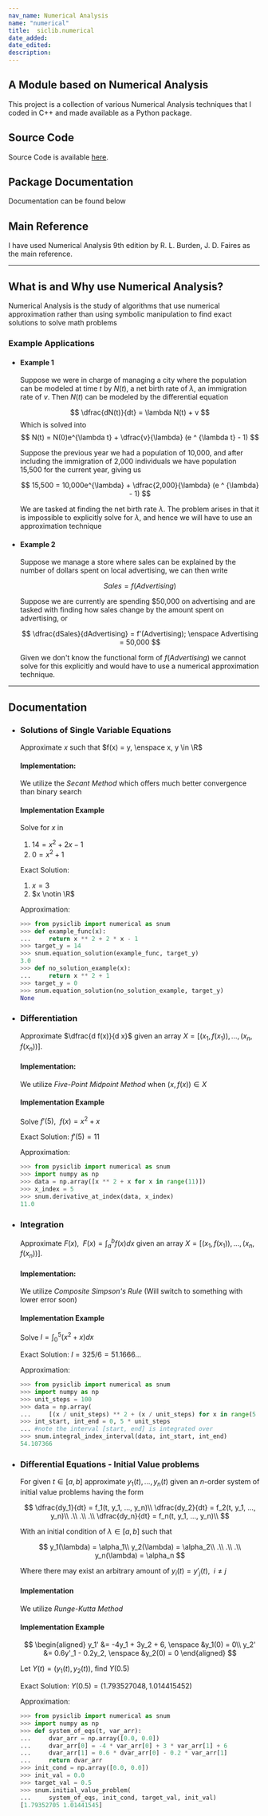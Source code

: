 ```yaml
---
nav_name: Numerical Analysis
name: "numerical"
title:  siclib.numerical
date_added:
date_edited:
description:
---
```


## A Module based on Numerical Analysis

This project is a collection of various Numerical Analysis techniques that
I coded in C++ and made available as a Python package.

## Source Code

Source Code is available <a href=https://github.com/ShameekConyers/siclib>here</a>.

## Package Documentation

Documentation can be found below

## Main Reference

I have used Numerical Analysis 9th edition by R. L. Burden, J. D. Faires
as the main reference.

---

## What is and Why use Numerical Analysis?

Numerical Analysis is the study of algorithms that use numerical approximation rather
than using symbolic manipulation to find exact solutions to solve math problems

### Example Applications

- #### Example 1
  Suppose we were in charge of managing a city where the population can be
  modeled at time $t$ by $N(t)$, a net birth rate of $\lambda$, an immigration
  rate of $v$.
	Then $N(t)$ can be modeled by the differential equation

	$$
	\dfrac{dN(t)}{dt} = \lambda N(t) + v
	$$
	Which is solved into
	$$
	N(t) = N(0)e^{\lambda t} + 	\dfrac{v}{\lambda} (e ^ {\lambda t} - 1)
	$$

	Suppose the previous year we had a population of 10,000, and after
  including the immigration of 2,000 individuals we have population 15,500 for
  the current year, giving us

	$$
	15,500 = 10,000e^{\lambda} + \dfrac{2,000}{\lambda}  (e ^ {\lambda} - 1)
	$$


	We are tasked at finding the net birth rate $\lambda$.
	The problem arises in that it is impossible to explicitly solve
	for $\lambda$, and hence we will have to use an approximation technique

- #### Example 2
  Suppose we manage a store where sales can be explained by the
	number of dollars spent on local advertising, we can then write

	$$
	Sales = f(Advertising)
	$$

  Suppose we are currently are spending $50,000 on advertising and are tasked
  with finding how sales change by the amount spent on advertising, or

	$$
	\dfrac{dSales}{dAdvertising} = f'(Advertising); \enspace Advertising = 50,000
	$$

	Given we don't know the functional form of $f(Advertising)$ we cannot
	solve for this explicitly and would have to use a numerical approximation
	technique.

---
## Documentation

- ### Solutions of Single Variable Equations
  Approximate $x$ such that $f(x) = y, \enspace x, y \in \R$

	#### Implementation:
	We utilize the *Secant Method* which offers much better convergence
	than binary search

	#### Implementation Example
	Solve for $x$ in
	1. $14 = x^2 + 2x - 1$
	2. $0 = x^2 + 1$

	Exact Solution:
	1. $x = 3$
	2. $x \notin \R$

	Approximation:
	```python
	>>> from pysiclib import numerical as snum
	>>> def example_func(x):
	... 	return x ** 2 + 2 * x - 1
	>>> target_y = 14
	>>> snum.equation_solution(example_func, target_y)
	3.0
	>>> def no_solution_example(x):
	... 	return x ** 2 + 1
	>>> target_y = 0
	>>> snum.equation_solution(no_solution_example, target_y)
	None
	```


- ### Differentiation

	Approximate $\dfrac{d f(x)}{d x}$ given an array $X = [(x_1, f(x_1)),
	..., (x_n, f(x_n))]$.

	#### Implementation:
	We utilize *Five-Point Midpoint Method* when $(x, f(x)) \in X$

	#### Implementation Example
	Solve $f'(5), \enspace f(x) = x^2 + x$

	Exact Solution: $f'(5) = 11$

	Approximation:
	```python
	>>> from pysiclib import numerical as snum
	>>> import numpy as np
	>>> data = np.array([x ** 2 + x for x in range(11)])
	>>> x_index = 5
	>>> snum.derivative_at_index(data, x_index)
	11.0
	```

- ### Integration

	Approximate $F(x),\enspace F(x) = \int_{a}^{b}f(x)dx$
	given an array $X = [(x_1, f(x_1)),..., (x_n, f(x_n))]$.

	#### Implementation:
	We utilize *Composite Simpson's Rule*
	(Will switch to something with lower error soon)

	#### Implementation Example
	Solve $I = \int_{0}^{5}(x^2 + x)dx$

	Exact Solution: $I = 325/6 = 51.1666...$

	Approximation:
	```python
	>>> from pysiclib import numerical as snum
	>>> import numpy as np
	>>> unit_steps = 100
	>>> data = np.array(
	... 	[(x / unit_steps) ** 2 + (x / unit_steps) for x in range(5 * unit_steps)])
	>>> int_start, int_end = 0, 5 * unit_steps
	... #note the interval [start, end] is integrated over
	>>> snum.integral_index_interval(data, int_start, int_end)
	54.107366
	```

- ### Differential Equations - Initial Value problems

  For given $t \in [a, b]$ approximate $y_1(t), ..., y_n(t)$ given an
	$n$-order system of initial value problems having the form

	$$
	\dfrac{dy_1}{dt} = f_1(t, y_1, ..., y_n)\\
	\dfrac{dy_2}{dt} = f_2(t, y_1, ..., y_n)\\
	.\\
	.\\
	.\\
	\dfrac{dy_n}{dt} = f_n(t, y_1, ..., y_n)\\
	$$

	With an initial condition of $\lambda \in [a, b]$ such that

	$$
	y_1(\lambda) = \alpha_1\\
	y_2(\lambda) = \alpha_2\\
	.\\
	.\\
	.\\
	y_n(\lambda) = \alpha_n
	$$

	Where there may exist an arbitrary amount of $y_i(t) = y'_j(t),\enspace i \neq j$

	#### Implementation
	We utilize *Runge-Kutta Method*

	#### Implementation Example

	$$
	\begin{aligned}
	y_1' &= -4y_1 + 3y_2 + 6, \enspace &y_1(0) = 0\\
	y_2' &= 0.6y'_1 - 0.2y_2, \enspace &y_2(0) = 0
	\end{aligned}
	$$

	Let $Y(t) = (y_1(t), y_2(t))$, find $Y(0.5)$

	Exact Solution: $Y(0.5) = (1.793527048, 1.014415452)$

	Approximation:
	```python
	>>> from pysiclib import numerical as snum
	>>> import numpy as np
	>>> def system_of_eqs(t, var_arr):
	... 	dvar_arr = np.array([0.0, 0.0])
	... 	dvar_arr[0] = -4 * var_arr[0] + 3 * var_arr[1] + 6
	... 	dvar_arr[1] = 0.6 * dvar_arr[0] - 0.2 * var_arr[1]
	... 	return dvar_arr
	>>> init_cond = np.array([0.0, 0.0])
	>>> init_val = 0.0
	>>> target_val = 0.5
	>>> snum.initial_value_problem(
	... 	system_of_eqs, init_cond, target_val, init_val)
	[1.79352705 1.01441545]

	```
